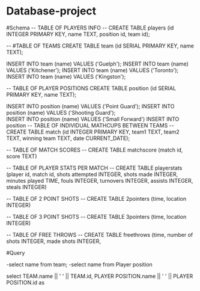 # Database-project

#Schema
-- TABLE OF PLAYERS INFO
-- CREATE TABLE players (id INTEGER PRIMARY KEY, name TEXT, position id, team id);

-- #TABLE OF TEAMS
CREATE TABLE team (id SERIAL PRIMARY KEY, name TEXT);

INSERT INTO team (name) VALUES ('Guelph');
INSERT INTO team (name) VALUES ('Kitchener');
INSERT INTO team (name) VALUES ('Toronto');              
INSERT INTO team (name) VALUES ('Kingston');                     
                     
-- TABLE OF PLAYER POSITIONS
CREATE TABLE position (id SERIAL PRIMARY KEY, name TEXT);
 
INSERT INTO position (name) VALUES ('Point Guard');
INSERT INTO position (name) VALUES ('Shooting Guard');                   
INSERT INTO position (name) VALUES ('Small Forward')
INSERT INTO position
-- TABLE OF INDIVIDUAL MATHCUPS BETWEEN TEAMS 
-- CREATE TABLE match (id INTEGER PRIMARY KEY, team1 TEXT, team2 TEXT, winning team TEXT, date CURRENT_DATE);

-- TABLE OF MATCH SCORES
-- CREATE TABLE matchscore (match id, score TEXT)

-- TABLE OF PLAYER STATS PER MATCH
-- CREATE TABLE playerstats (player id, match id, shots attempted INTEGER, shots made INTEGER, minutes played TIME, fouls INTEGER, turnovers INTEGER, assists INTEGER, steals INTEGER)

-- TABLE OF 2 POINT SHOTS
-- CREATE TABLE 2pointers (time, location INTEGER)

-- TABLE OF 3 POINT SHOTS 
-- CREATE TABLE 3pointers (time, location INTEGER)

-- TABLE OF FREE THROWS
-- CREATE TABLE freethrows (time, number of shots INTEGER, made shots INTEGER,

#Query

-select name from team;
-select name from Player position

select TEAM.name || ' ' || TEAM.id, PLAYER POSITION.name || ' ' || PLAYER POSITION.id as 

